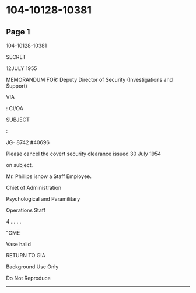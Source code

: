 # 104-10128-10381

## Page 1

104-10128-10381

SECRET

12JULY 1955

MEMORANDUM FOR: Deputy Director of Security (Investigations and Support)

VIA

: CI/OA

SUBJECT

:

JG- 8742 #40696

Please cancel the covert security clearance issued 30 July 1954

on subject.

Mr. Phillips isnow a Staff Employee.

Chiet of Administration

Psychological and Paramilitary

Operations Staff

4 ... . .

"GME

Vase halid

RETURN TO GIA

Background Use Only

Do Not Reproduce

---

